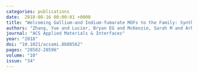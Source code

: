 ```yaml
---
categories: publications
date:  2018-08-16 00:00:01 +0000
title: "Welcoming Gallium-and Indium-fumarate MOFs to the Family: Synthesis, Comprehensive Characterization, Observation of Porous Hydrophobicity, and CO2 Dynamics"
authors: "Zhang, Yue and Lucier, Bryan EG and McKenzie, Sarah M and Arhangelskis, Mihails and Morris, Andrew J and Friscic, Tomislav and Reid, Joel and Terskikh, Victor V and Chen, Mansheng and Huang, Yining"
journal: "ACS Applied Materials & Interfaces"
year: "2018"
doi: "10.1021/acsami.8b08562"
pages: "28582-28596"
volume: "10"
issue: "34"
---
```


